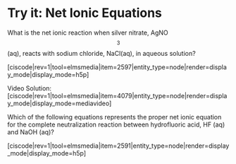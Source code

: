 # Try it: Net Ionic Equations


What is the net ionic reaction when silver nitrate, AgNO$$_3$$(aq), reacts with sodium chloride, NaCl(aq), in aqueous solution?

[ciscode|rev=1|tool=elmsmedia|item=2597|entity_type=node|render=display_mode|display_mode=h5p]

Video Solution:
[ciscode|rev=1|tool=elmsmedia|item=4079|entity_type=node|render=display_mode|display_mode=mediavideo]



Which of the following equations represents the proper net ionic equation for the complete neutralization reaction between hydrofluoric acid, HF (aq) and NaOH (aq)?

[ciscode|rev=1|tool=elmsmedia|item=2591|entity_type=node|render=display_mode|display_mode=h5p]